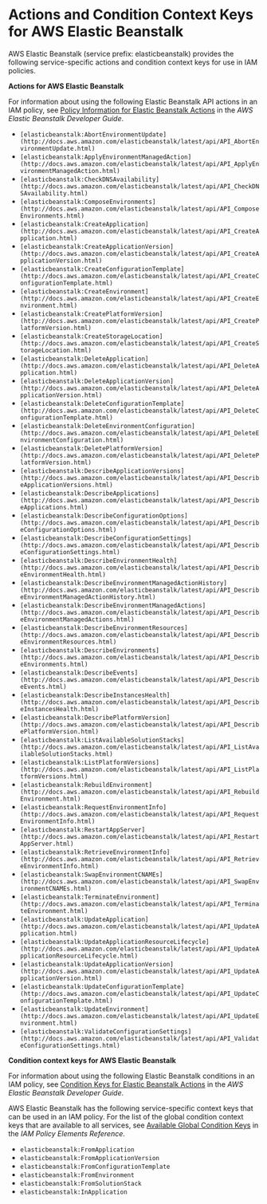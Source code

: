 # Actions and Condition Context Keys for AWS Elastic Beanstalk<a name="list_elasticbeanstalk"></a>

AWS Elastic Beanstalk \(service prefix: elasticbeanstalk\) provides the following service\-specific actions and condition context keys for use in IAM policies\.

**Actions for AWS Elastic Beanstalk**

For information about using the following Elastic Beanstalk API actions in an IAM policy, see [Policy Information for Elastic Beanstalk Actions](http://docs.aws.amazon.com/elasticbeanstalk/latest/dg/AWSHowTo.iam.policies.actions.html#AWSHowTo.iam.policies.actions.table) in the *AWS Elastic Beanstalk Developer Guide*\.
+ `[elasticbeanstalk:AbortEnvironmentUpdate](http://docs.aws.amazon.com/elasticbeanstalk/latest/api/API_AbortEnvironmentUpdate.html)`
+ `[elasticbeanstalk:ApplyEnvironmentManagedAction](http://docs.aws.amazon.com/elasticbeanstalk/latest/api/API_ApplyEnvironmentManagedAction.html)`
+ `[elasticbeanstalk:CheckDNSAvailability](http://docs.aws.amazon.com/elasticbeanstalk/latest/api/API_CheckDNSAvailability.html)`
+ `[elasticbeanstalk:ComposeEnvironments](http://docs.aws.amazon.com/elasticbeanstalk/latest/api/API_ComposeEnvironments.html)`
+ `[elasticbeanstalk:CreateApplication](http://docs.aws.amazon.com/elasticbeanstalk/latest/api/API_CreateApplication.html)`
+ `[elasticbeanstalk:CreateApplicationVersion](http://docs.aws.amazon.com/elasticbeanstalk/latest/api/API_CreateApplicationVersion.html)`
+ `[elasticbeanstalk:CreateConfigurationTemplate](http://docs.aws.amazon.com/elasticbeanstalk/latest/api/API_CreateConfigurationTemplate.html)`
+ `[elasticbeanstalk:CreateEnvironment](http://docs.aws.amazon.com/elasticbeanstalk/latest/api/API_CreateEnvironment.html)`
+ `[elasticbeanstalk:CreatePlatformVersion](http://docs.aws.amazon.com/elasticbeanstalk/latest/api/API_CreatePlatformVersion.html)`
+ `[elasticbeanstalk:CreateStorageLocation](http://docs.aws.amazon.com/elasticbeanstalk/latest/api/API_CreateStorageLocation.html)`
+ `[elasticbeanstalk:DeleteApplication](http://docs.aws.amazon.com/elasticbeanstalk/latest/api/API_DeleteApplication.html)`
+ `[elasticbeanstalk:DeleteApplicationVersion](http://docs.aws.amazon.com/elasticbeanstalk/latest/api/API_DeleteApplicationVersion.html)`
+ `[elasticbeanstalk:DeleteConfigurationTemplate](http://docs.aws.amazon.com/elasticbeanstalk/latest/api/API_DeleteConfigurationTemplate.html)`
+ `[elasticbeanstalk:DeleteEnvironmentConfiguration](http://docs.aws.amazon.com/elasticbeanstalk/latest/api/API_DeleteEnvironmentConfiguration.html)`
+ `[elasticbeanstalk:DeletePlatformVersion](http://docs.aws.amazon.com/elasticbeanstalk/latest/api/API_DeletePlatformVersion.html)`
+ `[elasticbeanstalk:DescribeApplicationVersions](http://docs.aws.amazon.com/elasticbeanstalk/latest/api/API_DescribeApplicationVersions.html)`
+ `[elasticbeanstalk:DescribeApplications](http://docs.aws.amazon.com/elasticbeanstalk/latest/api/API_DescribeApplications.html)`
+ `[elasticbeanstalk:DescribeConfigurationOptions](http://docs.aws.amazon.com/elasticbeanstalk/latest/api/API_DescribeConfigurationOptions.html)`
+ `[elasticbeanstalk:DescribeConfigurationSettings](http://docs.aws.amazon.com/elasticbeanstalk/latest/api/API_DescribeConfigurationSettings.html)`
+ `[elasticbeanstalk:DescribeEnvironmentHealth](http://docs.aws.amazon.com/elasticbeanstalk/latest/api/API_DescribeEnvironmentHealth.html)`
+ `[elasticbeanstalk:DescribeEnvironmentManagedActionHistory](http://docs.aws.amazon.com/elasticbeanstalk/latest/api/API_DescribeEnvironmentManagedActionHistory.html)`
+ `[elasticbeanstalk:DescribeEnvironmentManagedActions](http://docs.aws.amazon.com/elasticbeanstalk/latest/api/API_DescribeEnvironmentManagedActions.html)`
+ `[elasticbeanstalk:DescribeEnvironmentResources](http://docs.aws.amazon.com/elasticbeanstalk/latest/api/API_DescribeEnvironmentResources.html)`
+ `[elasticbeanstalk:DescribeEnvironments](http://docs.aws.amazon.com/elasticbeanstalk/latest/api/API_DescribeEnvironments.html)`
+ `[elasticbeanstalk:DescribeEvents](http://docs.aws.amazon.com/elasticbeanstalk/latest/api/API_DescribeEvents.html)`
+ `[elasticbeanstalk:DescribeInstancesHealth](http://docs.aws.amazon.com/elasticbeanstalk/latest/api/API_DescribeInstancesHealth.html)`
+ `[elasticbeanstalk:DescribePlatformVersion](http://docs.aws.amazon.com/elasticbeanstalk/latest/api/API_DescribePlatformVersion.html)`
+ `[elasticbeanstalk:ListAvailableSolutionStacks](http://docs.aws.amazon.com/elasticbeanstalk/latest/api/API_ListAvailableSolutionStacks.html)`
+ `[elasticbeanstalk:ListPlatformVersions](http://docs.aws.amazon.com/elasticbeanstalk/latest/api/API_ListPlatformVersions.html)`
+ `[elasticbeanstalk:RebuildEnvironment](http://docs.aws.amazon.com/elasticbeanstalk/latest/api/API_RebuildEnvironment.html)`
+ `[elasticbeanstalk:RequestEnvironmentInfo](http://docs.aws.amazon.com/elasticbeanstalk/latest/api/API_RequestEnvironmentInfo.html)`
+ `[elasticbeanstalk:RestartAppServer](http://docs.aws.amazon.com/elasticbeanstalk/latest/api/API_RestartAppServer.html)`
+ `[elasticbeanstalk:RetrieveEnvironmentInfo](http://docs.aws.amazon.com/elasticbeanstalk/latest/api/API_RetrieveEnvironmentInfo.html)`
+ `[elasticbeanstalk:SwapEnvironmentCNAMEs](http://docs.aws.amazon.com/elasticbeanstalk/latest/api/API_SwapEnvironmentCNAMEs.html)`
+ `[elasticbeanstalk:TerminateEnvironment](http://docs.aws.amazon.com/elasticbeanstalk/latest/api/API_TerminateEnvironment.html)`
+ `[elasticbeanstalk:UpdateApplication](http://docs.aws.amazon.com/elasticbeanstalk/latest/api/API_UpdateApplication.html)`
+ `[elasticbeanstalk:UpdateApplicationResourceLifecycle](http://docs.aws.amazon.com/elasticbeanstalk/latest/api/API_UpdateApplicationResourceLifecycle.html)`
+ `[elasticbeanstalk:UpdateApplicationVersion](http://docs.aws.amazon.com/elasticbeanstalk/latest/api/API_UpdateApplicationVersion.html)`
+ `[elasticbeanstalk:UpdateConfigurationTemplate](http://docs.aws.amazon.com/elasticbeanstalk/latest/api/API_UpdateConfigurationTemplate.html)`
+ `[elasticbeanstalk:UpdateEnvironment](http://docs.aws.amazon.com/elasticbeanstalk/latest/api/API_UpdateEnvironment.html)`
+ `[elasticbeanstalk:ValidateConfigurationSettings](http://docs.aws.amazon.com/elasticbeanstalk/latest/api/API_ValidateConfigurationSettings.html)`

**Condition context keys for AWS Elastic Beanstalk**

For information about using the following Elastic Beanstalk conditions in an IAM policy, see [Condition Keys for Elastic Beanstalk Actions](http://docs.aws.amazon.com/elasticbeanstalk/latest/dg/AWSHowTo.iam.policies.actions.html#AWSHowTo.iam.policies.conditions) in the *AWS Elastic Beanstalk Developer Guide*\.

AWS Elastic Beanstalk has the following service\-specific context keys that can be used in an IAM policy\. For the list of the global condition context keys that are available to all services, see [Available Global Condition Keys](reference_policies_condition-keys.md#AvailableKeys) in the *IAM Policy Elements Reference*\.
+ `elasticbeanstalk:FromApplication`
+ `elasticbeanstalk:FromApplicationVersion`
+ `elasticbeanstalk:FromConfigurationTemplate`
+ `elasticbeanstalk:FromEnvironment`
+ `elasticbeanstalk:FromSolutionStack`
+ `elasticbeanstalk:InApplication`
